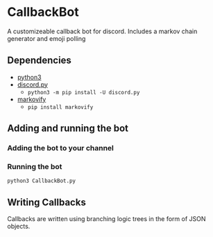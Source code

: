 # CallbackBot
A customizeable callback bot for discord. Includes a markov chain generator and emoji polling
## Dependencies
- [python3](https://www.python.org/downloads/)
- [discord.py](https://github.com/Rapptz/discord.py)
  - `python3 -m pip install -U discord.py`
- [markovify](https://github.com/jsvine/markovify)
  - `pip install markovify`
## Adding and running the bot
### Adding the bot to your channel

### Running the bot
`python3 CallbackBot.py`
## Writing Callbacks
Callbacks are written using branching logic trees in the form of JSON objects.
